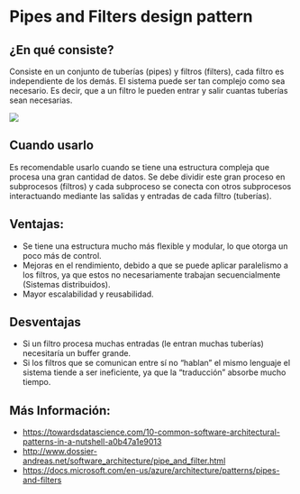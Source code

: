 # **Pipes and Filters design pattern**
 
## ¿En qué consiste?

Consiste en un conjunto de tuberías (pipes) y filtros (filters), cada filtro es independiente de los demás. El sistema puede ser tan complejo como sea necesario. Es decir, que a un filtro le pueden entrar y salir cuantas tuberías sean necesarias.

![](https://miro.medium.com/max/700/1*qikehZcDhhl_wWsqeI_nvg.png)

## Cuando usarlo
Es recomendable usarlo cuando se tiene una estructura compleja que procesa una gran cantidad de datos. Se debe dividir este gran proceso en subprocesos (filtros) y cada subproceso se conecta con otros subprocesos interactuando mediante las salidas y entradas de cada filtro (tuberías).

 ## Ventajas:
 - Se tiene una estructura mucho más flexible y modular, lo que otorga un poco más de control.
- Mejoras en el rendimiento, debido a que se puede aplicar paralelismo a los filtros, ya que estos no necesariamente trabajan secuencialmente (Sistemas distribuidos).
- Mayor escalabilidad y reusabilidad.

## Desventajas
- Si un filtro procesa muchas entradas (le entran muchas tuberías) necesitaría un buffer grande.
- Si los filtros que se comunican entre sí no “hablan” el mismo lenguaje el sistema tiende a ser ineficiente, ya que la “traducción” absorbe mucho tiempo.

## Más Información:
- https://towardsdatascience.com/10-common-software-architectural-patterns-in-a-nutshell-a0b47a1e9013
- http://www.dossier-andreas.net/software_architecture/pipe_and_filter.html
- https://docs.microsoft.com/en-us/azure/architecture/patterns/pipes-and-filters
